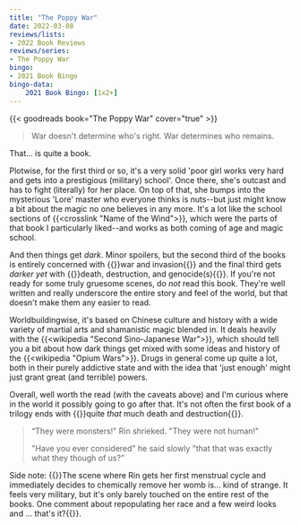 ```yaml
---
title: "The Poppy War"
date: 2022-03-08
reviews/lists:
- 2022 Book Reviews
reviews/series:
- The Poppy War
bingo:
- 2021 Book Bingo
bingo-data:
    2021 Book Bingo: [1x2+]
---
```

{{< goodreads book="The Poppy War" cover="true" >}}

> War doesn't determine who's right. War determines who remains.

That... is quite a book. 

<!--more-->

Plotwise, for the first third or so, it's a very solid 'poor girl works very hard and gets into a prestigious (military) school'. Once there, she's outcast and has to fight (literally) for her place. On top of that, she bumps into the mysterious 'Lore' master who everyone thinks is nuts--but just might know a bit about the magic no one believes in any more. It's a lot like the school sections of {{<crosslink "Name of the Wind">}}, which were the parts of that book I particularly liked--and works as both coming of age and magic school. 

And then things get *dark*. Minor spoilers, but the second third of the books is entirely concerned with {{<spoiler>}}war and invasion{{</spoiler>}} and the final third gets *darker yet* with {{<spoiler>}}death, destruction, and genocide(s){{</spoiler>}}. If you're not ready for some truly gruesome scenes, do *not* read this book. They're well written and really underscore the entire story and feel of the world, but that doesn't make them any easier to read. 

Worldbuildingwise, it's based on Chinese culture and history with a wide variety of martial arts and shamanistic magic blended in. It deals heavily with the {{<wikipedia "Second Sino-Japanese War">}}, which should tell you a bit about how dark things get mixed with some ideas and history of the {{<wikipedia "Opium Wars">}}. Drugs in general come up quite a lot, both in their purely addictive state and with the idea that 'just enough' might just grant great (and terrible) powers. 

Overall, well worth the read (with the caveats above) and I'm curious where in the world it possibly going to go after that. It's not often the first book of a trilogy ends with {{<spoiler>}}quite *that* much death and destruction{{</spoiler>}}.

> “They were monsters!" Rin shrieked. "They were not human!"
> 
> "Have you ever considered" he said slowly "that that was exactly what they though of us?” 

Side note: {{<spoiler>}}The scene where Rin gets her first menstrual cycle and immediately decides to chemically remove her womb is... kind of strange. It feels very military, but it's only barely touched on the entire rest of the books. One comment about repopulating her race and a few weird looks and ... that's it?{{</spoiler>}}. 